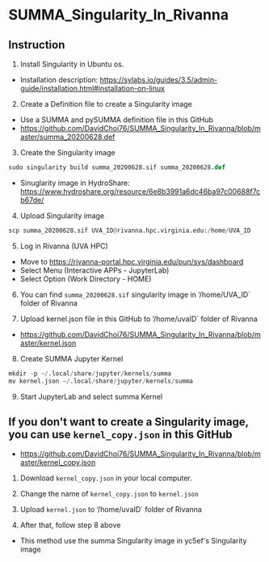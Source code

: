 # SUMMA_Singularity_In_Rivanna

## Instruction 
1. Install Singularity in Ubuntu os.
- Installation description: https://sylabs.io/guides/3.5/admin-guide/installation.html#installation-on-linux

2. Create a Definition file to create a Singularity image
- Use a SUMMA and pySUMMA definition file in this GitHub
- https://github.com/DavidChoi76/SUMMA_Singularity_In_Rivanna/blob/master/summa_20200628.def

3. Create the Singularity image
```python
sudo singularity build summa_20200628.sif summa_20200628.def
```
- Sinuglarity image in HydroShare: https://www.hydroshare.org/resource/6e8b3991a6dc46ba97c00688f7cb67de/

4. Upload Singularity image
```python
scp summa_20200628.sif UVA_ID@rivanna.hpc.virginia.edu:/home/UVA_ID
```

5. Log in Rivanna (UVA HPC)
- Move to https://rivanna-portal.hpc.virginia.edu/pun/sys/dashboard
- Select Menu (Interactive APPs - JupyterLab)
- Select Option (Work Directory - HOME)

6. You can find `summa_20200628.sif` singularity image in ‘/home/UVA_ID` folder of Rivanna

7. Upload kernel.json file in this GitHub to ‘/home/uvaID` folder of Rivanna
- https://github.com/DavidChoi76/SUMMA_Singularity_In_Rivanna/blob/master/kernel.json

8. Create SUMMA Jupyter Kernel 
```python
mkdir -p ~/.local/share/jupyter/kernels/summa
mv kernel.json ~/.local/share/jupyter/kernels/summa
```

9. Start JupyterLab and select summa Kernel

## If you don't want to create a Singularity image, you can use `kernel_copy.json` in this GitHub
- https://github.com/DavidChoi76/SUMMA_Singularity_In_Rivanna/blob/master/kernel_copy.json

1. Download `kernel_copy.json` in your local computer.

2. Change the name of `kernel_copy.json` to `kernel.json`  

3. Upload `kernel.json` to ‘/home/uvaID` folder of Rivanna

4. After that, follow step 8 above
- This method use the summa Singularity image in yc5ef's Singularity image

